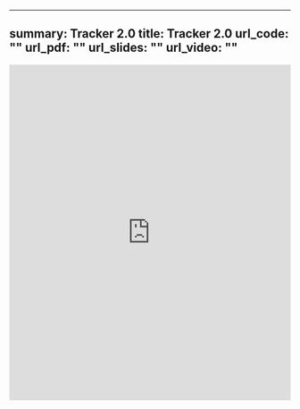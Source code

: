
---
summary: Tracker 2.0
title: Tracker 2.0
url_code: ""
url_pdf: ""
url_slides: ""
url_video: ""
---


<iframe src="https://bakered91.shinyapps.io/fatty_graph/" 
        width="100%" 
        height="600" 
        frameborder="0">
</iframe>